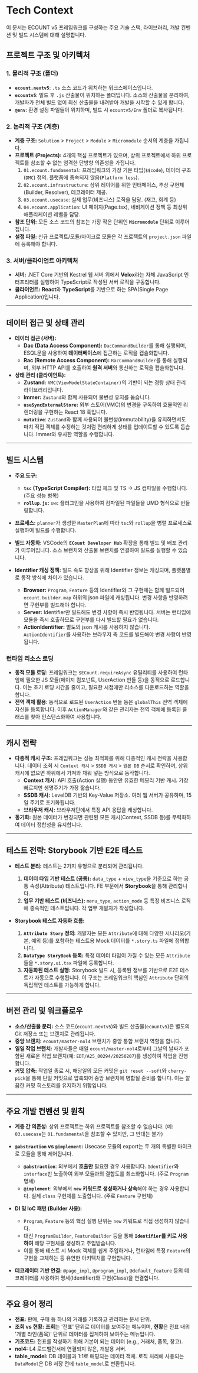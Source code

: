 # Tech Context

이 문서는 ECOUNT v5 프레임워크를 구성하는 주요 기술 스택, 라이브러리, 개발 컨벤션 및 빌드 시스템에 대해 설명합니다.

## 프로젝트 구조 및 아키텍처

### 1. 물리적 구조 (폴더)

-   **`ecount.nextv5`**: `.ts` 소스 코드가 위치하는 워크스페이스입니다.
-   **`ecountv5`**: 빌드 후 `.js` 산출물이 위치하는 폴더입니다. 소스와 산출물을 분리하여, 개발자가 전체 빌드 없이 최신 산출물을 내려받아 개발을 시작할 수 있게 합니다.
-   **`@env`**: 환경 설정 파일들이 위치하며, 빌드 시 `ecountv5/Env` 폴더로 복사됩니다.

### 2. 논리적 구조 (계층)

-   **계층 구조:** `Solution` > `Project` > `Module` > `Micromodule` 순서의 계층을 가집니다.
-   **프로젝트 (Projects):** 4개의 핵심 프로젝트가 있으며, 상위 프로젝트에서 하위 프로젝트를 참조할 수 없는 엄격한 단방향 의존성을 가집니다.
    1.  `01.ecount.fundamental`: 프레임워크의 가장 기본 타입(`$$code`), 데이터 구조(`DMC`) 정의. 플랫폼에 종속되지 않음(`Platform less`).
    2.  `02.ecount.infrastructure`: 상위 레이어를 위한 인터페이스, 추상 구현체(Builder, Resolver), 데코레이터 제공.
    3.  `03.ecount.usecase`: 실제 업무(비즈니스) 로직을 담당. (재고, 회계 등)
    4.  `04.ecount.application`: UI 페이지(Page.tsx), 네비게이션 정책 등 최상위 애플리케이션 레벨을 담당.
-   **참조 단위:** 모든 소스 코드의 참조는 가장 작은 단위인 **`Micromodule`** 단위로 이루어집니다.
-   **설정 파일:** 신규 프로젝트/모듈/마이크로 모듈은 각 프로젝트의 `project.json` 파일에 등록해야 합니다.

### 3. 서버/클라이언트 아키텍처

-   **서버:** .NET Core 기반의 Kestrel 웹 서버 위에서 **Velox**라는 자체 JavaScript 인터프리터를 실행하여 TypeScript로 작성된 서버 로직을 구동합니다.
-   **클라이언트:** **React**와 **TypeScript**를 기반으로 하는 SPA(Single Page Application)입니다.

---

## 데이터 접근 및 상태 관리

-   **데이터 접근 (서버):**
    -   **Dac (Data Access Component):** `DacCommandBuilder`를 통해 실행되며, ESQL문을 사용하여 **데이터베이스**에 접근하는 로직을 캡슐화합니다.
    -   **Rac (Remote Access Component):** `RacCommandBuilder`를 통해 실행되며, 외부 HTTP API를 호출하여 **원격 서버**와 통신하는 로직을 캡슐화합니다.
-   **상태 관리 (클라이언트):**
    -   **Zustand:** `VMC(ViewModelStateContainer)`의 기반이 되는 경량 상태 관리 라이브러리입니다.
    -   **Immer:** `Zustand`와 함께 사용되어 불변성 유지를 돕습니다.
    -   **`useSyncExternalStore`:** 외부 스토어(VMC)의 변경을 구독하여 효율적인 리렌더링을 구현하는 React 18 훅입니다.
    -   **`mutative`**: `Zustand`와 함께 사용되어 불변성(immutability)을 유지하면서도 마치 직접 객체를 수정하는 것처럼 편리하게 상태를 업데이트할 수 있도록 돕습니다. Immer와 유사한 역할을 수행합니다.

---

## 빌드 시스템

-   **주요 도구:**
    -   **`tsc` (TypeScript Compiler):** 타입 체크 및 TS -> JS 컴파일을 수행합니다. (주요 성능 병목)
    -   **`rollup.js`:** `swc` 플러그인을 사용하여 컴파일된 파일들을 UMD 형식으로 번들링합니다.
-   **프로세스:** `planner`가 생성한 `MasterPlan`에 따라 `tsc`와 `rollup`을 병렬 프로세스로 실행하여 빌드를 수행합니다.

-   **빌드 자동화:** VSCode의 **`ECount Developer Hub`** 확장을 통해 빌드 및 배포 관리가 이루어집니다. 소스 브랜치와 산출물 브랜치를 연결하여 빌드를 실행할 수 있습니다.

-   **Identifier 캐싱 정책:** 빌드 속도 향상을 위해 Identifier 정보는 캐싱되며, 플랫폼별로 동작 방식에 차이가 있습니다.
    -   **Browser:** `Program`, `Feature` 등의 Identifier와 그 구현체는 함께 빌드되어 `ecount.builder.map` 하위의 json 파일에 캐싱됩니다. 변경 사항을 반영하려면 구현부를 빌드해야 합니다.
    -   **Server:** Identifier만 빌드해도 변경 사항이 즉시 반영됩니다. 서버는 런타임에 모듈을 즉시 호출하므로 구현부를 다시 빌드할 필요가 없습니다.
    -   **ActionIdentifier:** 별도의 json 캐시를 사용하지 않습니다. `ActionIdentifier`를 사용하는 브라우저 측 코드를 빌드해야 변경 사항이 반영됩니다.

### 런타임 리소스 로딩

-   **동적 모듈 로딩**: 프레임워크는 `$ECount.requireAsync` 유틸리티를 사용하여 런타임에 필요한 JS 모듈(페이지 컴포넌트, UserAction 번들 등)을 동적으로 로드합니다. 이는 초기 로딩 시간을 줄이고, 필요한 시점에만 리소스를 다운로드하는 역할을 합니다.
-   **전역 객체 활용**: 동적으로 로드된 `UserAction` 번들 등은 `globalThis` 전역 객체에 자신을 등록합니다. 이후 `ActionManager`와 같은 관리자는 전역 객체에 등록된 클래스를 찾아 인스턴스화하여 사용합니다.

---

## 캐시 전략

-   **다층적 캐시 구조:** 프레임워크는 성능 최적화를 위해 다층적인 캐시 전략을 사용합니다. 데이터 조회 시 `Context 캐시` > `SSDB 캐시` > `원본 DB` 순서로 확인하며, 상위 캐시에 없으면 하위에서 가져와 채워 넣는 방식으로 동작합니다.
    -   **Context 캐시:** API 호출(Action 실행) 동안만 유효한 메모리 기반 캐시. 가장 빠르지만 생명주기가 가장 짧습니다.
    -   **SSDB 캐시:** LevelDB 기반의 Key-Value 저장소. 여러 웹 서버가 공유하며, 15일 주기로 초기화됩니다.
    -   **브라우저 캐시:** 브라우저단에서 특정 API 응답을 캐싱합니다.
-   **동기화:** 원본 데이터가 변경되면 관련된 모든 캐시(Context, SSDB 등)를 무력화하여 데이터 정합성을 유지합니다.

---

## 테스트 전략: Storybook 기반 E2E 테스트

-   **테스트 분리:** 테스트는 2가지 유형으로 분리되어 관리됩니다.

    1.  **데이터 타입 기반 테스트 (공통):** `data_type` + `view_type`을 기준으로 하는 공통 속성(Attribute) 테스트입니다. FE 부문에서 **Storybook**을 통해 관리합니다.
    2.  **업무 기반 테스트 (비즈니스):** `menu_type`, `action_mode` 등 특정 비즈니스 로직에 종속적인 테스트입니다. 각 업무 개발자가 작성합니다.

-   **Storybook 테스트 자동화 흐름:**
    1.  **`Attribute Story` 정의:** 개발자는 모든 `Attribute`에 대해 다양한 시나리오(기본, 예외 등)를 포함하는 테스트용 Mock 데이터를 `*.story.ts` 파일에 정의합니다.
    2.  **`DataType StoryBook` 등록:** 특정 데이터 타입이 가질 수 있는 모든 `Attribute`들을 `*.story.ui.tsx` 파일에 등록합니다.
    3.  **자동화된 테스트 실행:** Storybook 빌드 시, 등록된 정보를 기반으로 E2E 테스트가 자동으로 수행됩니다. 이 구조는 프레임워크의 핵심인 `Attribute` 단위의 독립적인 테스트를 가능하게 합니다.

---

## 버전 관리 및 워크플로우

-   **소스/산출물 분리:** 소스 코드(`ecount.nextv5`)와 빌드 산출물(`ecountv5`)은 별도의 Git 저장소 또는 브랜치로 관리됩니다.
-   **중앙 브랜치:** `ecount/master-nol4` 브랜치가 중앙 통합 브랜치 역할을 합니다.
-   **일일 작업 브랜치:** 개발자들은 매일 `ecount/master-nol4`로부터 그날의 날짜가 포함된 새로운 작업 브랜치(예: `EDT/A25_00294/20250207`)를 생성하여 작업을 진행합니다.
-   **커밋 압축:** 작업일 종료 시, 해당일의 모든 커밋은 `git reset --soft`와 `cherry-pick`을 통해 단일 커밋으로 압축되어 중앙 브랜치에 병합될 준비를 합니다. 이는 깔끔한 커밋 히스토리를 유지하기 위함입니다.

---

## 주요 개발 컨벤션 및 원칙

-   **계층 간 의존성:** 상위 프로젝트는 하위 프로젝트를 참조할 수 없습니다. (예: `03.usecase`는 `01.fundamental`을 참조할 수 있지만, 그 반대는 불가)

-   **`@abstraction` vs `@implement`:** Usecase 모듈의 export는 두 개의 특별한 마이크로 모듈을 통해 제어됩니다.

    -   **`@abstraction`**: 외부에서 **호출만** 필요한 경우 사용합니다. `Identifier`와 `interface`만 노출하여 외부 모듈과의 결합도를 최소화합니다. (주로 `Program` 명세)
    -   **`@implement`**: 외부에서 **`new` 키워드로 생성하거나 상속**해야 하는 경우 사용합니다. 실제 `class` 구현체를 노출합니다. (주로 `Feature` 구현체)

-   **DI 및 IoC 패턴 (Builder 사용):**

    -   `Program`, `Feature` 등의 핵심 실행 단위는 `new` 키워드로 직접 생성하지 않습니다.
    -   대신 `ProgramBuilder`, `FeatureBuilder` 등을 통해 **`Identifier`를 키로 사용하여** 해당 구현체를 생성하고 주입받습니다.
    -   이를 통해 테스트 시 Mock 객체를 쉽게 주입하거나, 런타임에 특정 `Feature`의 구현을 교체하는 등 유연한 아키텍처를 구현합니다.

-   **데코레이터 기반 연결:** `@page_impl`, `@program_impl`, `@default_feature` 등의 데코레이터를 사용하여 명세(Identifier)와 구현(Class)을 연결합니다.

---

## 주요 용어 정리

-   **전표:** 판매, 구매 등 하나의 거래를 기록하고 관리하는 문서 단위.
-   **조회 vs 현황:** **조회**는 '전표' 단위로 데이터를 보여주는 메뉴이며, **현황**은 전표 내의 '개별 라인(품목)' 단위로 데이터를 집계하여 보여주는 메뉴입니다.
-   **기초코드:** 전표를 작성하기 위해 기본이 되는 데이터 (e.g., 거래처, 품목, 창고).
-   **nol4:** L4 로드밸런서에 연결되지 않은, 개발용 서버.
-   **table_model:** DB 테이블과 1:1로 매핑되는 데이터 객체. 로직 처리에 사용되는 `DataModel`은 DB 저장 전에 `table_model`로 변환됩니다.
